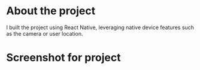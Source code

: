 # About the project
I built the project using React Native, leveraging native device features such as the camera or user location.

# Screenshot for project
